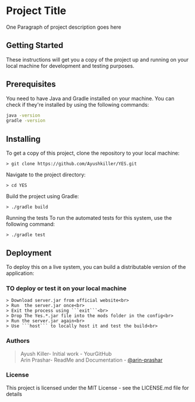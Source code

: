 # Project Title

One Paragraph of project description goes here

## Getting Started

These instructions will get you a copy of the project up and running on your local machine for development and testing purposes.

## Prerequisites

You need to have Java and Gradle installed on your machine. You can check if they're installed by using the following commands:

```sh
java -version
gradle -version
```

## Installing
To get a copy of this project, clone the repository to your local machine:
```
> git clone https://github.com/Ayushkiller/YES.git
```

Navigate to the project directory:
```
> cd YES
```

Build the project using Gradle:
```
> ./gradle build
```

Running the tests
To run the automated tests for this system, use the following command:
```
> ./gradle test
```
## Deployment
To deploy this on a live system, you can build a distributable version of the application:

### TO deploy or test it on your local machine
```
> Download server.jar from official website<br>
> Run  the server.jar once<br>
> Exit the process using ```exit```<br>
> Drop The Yes.*.jar file into the mods folder in the config<br>
> Run the server.jar again<br>
> Use ```host``` to locally host it and test the build<br> 
```
<!-- ### Contributing
Please read CONTRIBUTING.md for details on our code of conduct, and the process for submitting pull requests to us. -->

### Authors
> Ayush Killer- Initial work - YourGitHub<br>
> Arin Prashar-  ReadMe and Documentation -  [@arin-prashar](https://github.com/arin-prashar)<br> 
### License
This project is licensed under the MIT License - see the LICENSE.md file for details

